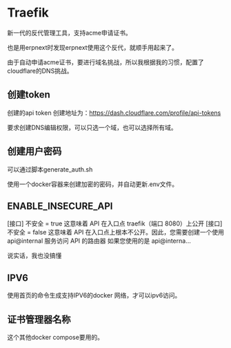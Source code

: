 # Traefik

新一代的反代管理工具，支持acme申请证书。

也是用erpnext时发现erpnext使用这个反代，就顺手用起来了。


由于自动申请acme证书，要进行域名挑战，所以我根据我的习惯，配置了cloudflare的DNS挑战。

## 创建token

创建的api token 创建地址为：https://dash.cloudflare.com/profile/api-tokens

要求创建DNS编辑权限，可以只选一个域，也可以选择所有域。

## 创建用户密码

可以通过脚本generate_auth.sh

使用一个docker容器来创建加密的密码，并自动更新.env文件。

## ENABLE_INSECURE_API

[接口] 不安全 = true 这意味着 API 在入口点 traefik（端口 8080）上公开 [接口] 不安全 = false 这意味着 API 在入口点上根本不公开。因此，您需要创建一个使用 api@internal 服务访问 API 的路由器 如果您使用的是 api@interna...

说实话，我也没搞懂

## IPV6

使用首页的命令生成支持IPV6的docker 网络，才可以ipv6访问。

## 证书管理器名称

这个其他docker compose要用的。
